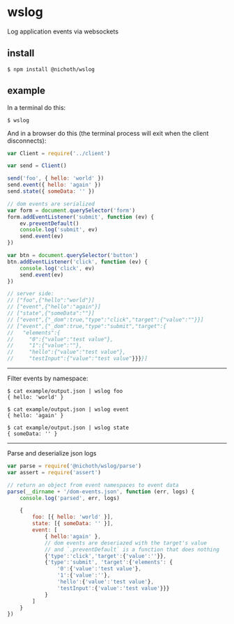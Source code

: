# wslog

Log application events via websockets

## install

```
$ npm install @nichoth/wslog
```

## example

In a terminal do this:

```
$ wslog
```

And in a browser do this (the terminal process will exit when the client disconnects):

```js
var Client = require('../client')

var send = Client()

send('foo', { hello: 'world' })
send.event({ hello: 'again' })
send.state({ someData: '' })

// dom events are serialized
var form = document.querySelector('form')
form.addEventListener('submit', function (ev) {
    ev.preventDefault()
    console.log('submit', ev)
    send.event(ev)
})

var btn = document.querySelector('button')
btn.addEventListener('click', function (ev) {
    console.log('click', ev)
    send.event(ev)
})

// server side:
// ["foo",{"hello":"world"}]
// ["event",{"hello":"again"}]
// ["state",{"someData":""}]
// ["event",{"_dom":true,"type":"click","target":{"value":""}}]
// ["event",{"_dom":true,"type":"submit","target":{
//   "elements":{
//     "0":{"value":"test value"},
//     "1":{"value":""},
//     "hello":{"value":"test value"},
//     "testInput":{"value":"test value"}}}}]
```


--------------------------

Filter events by namespace:

```
$ cat example/output.json | wslog foo
{ hello: 'world' }

$ cat example/output.json | wslog event
{ hello: 'again' }

$ cat example/output.json | wslog state
{ someData: '' }
```

----------------------------------------------

Parse and deserialize json logs

```js
var parse = require('@nichoth/wslog/parse')
var assert = require('assert')

// return an object from event namespaces to event data
parse(__dirname + '/dom-events.json', function (err, logs) {
    console.log('parsed', err, logs)

    {
        foo: [{ hello: 'world' }],
        state: [{ someData: '' }],
        event: [
            { hello:'again' },
            // dom events are deseriazed with the target's value
            // and `.preventDefault` is a function that does nothing
            {'type':'click','target':{'value':''}},  
            {'type':'submit', 'target':{'elements': { 
                '0':{'value':'test value'},
                '1':{'value':''},
                'hello':{'value':'test value'},
                'testInput':{'value':'test value'}}}
            }
        ]
    }
})

```



